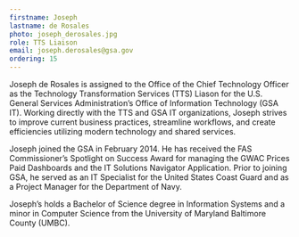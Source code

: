 ```yaml
---
firstname: Joseph
lastname: de Rosales
photo: joseph_derosales.jpg
role: TTS Liaison
email: joseph.derosales@gsa.gov
ordering: 15
---
```


Joseph de Rosales is assigned to the Office of the Chief Technology Officer as the Technology Transformation Services (TTS) Liason for the U.S. General Services Administration’s Office of Information Technology (GSA IT). Working directly with the TTS and GSA IT organizations, Joseph strives to improve current business practices, streamline workflows, and create efficiencies utilizing modern technology and shared services.

Joseph joined the GSA in February 2014. He has received the FAS Commissioner’s Spotlight on Success Award for managing the GWAC Prices Paid Dashboards and the IT Solutions Navigator Application. Prior to joining GSA, he served as an IT Specialist for the United States Coast Guard and as a Project Manager for the Department of Navy.

Joseph’s holds a Bachelor of Science degree in Information Systems and a minor in Computer Science from the University of Maryland Baltimore County (UMBC).
